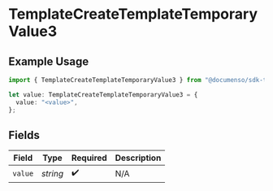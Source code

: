 # TemplateCreateTemplateTemporaryValue3

## Example Usage

```typescript
import { TemplateCreateTemplateTemporaryValue3 } from "@documenso/sdk-typescript/models/operations";

let value: TemplateCreateTemplateTemporaryValue3 = {
  value: "<value>",
};
```

## Fields

| Field              | Type               | Required           | Description        |
| ------------------ | ------------------ | ------------------ | ------------------ |
| `value`            | *string*           | :heavy_check_mark: | N/A                |